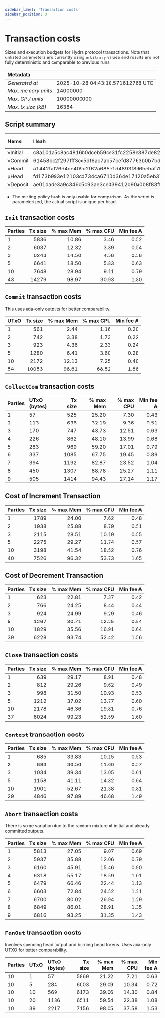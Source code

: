 ```yaml
--- 
sidebar_label: 'Transaction costs' 
sidebar_position: 3 
--- 
```


# Transaction costs 

Sizes and execution budgets for Hydra protocol transactions. Note that unlisted parameters are currently using `arbitrary` values and results are not fully deterministic and comparable to previous runs.

| Metadata | |
| :--- | :--- |
| _Generated at_ | 2025-10-28 04:43:10.571612768 UTC |
| _Max. memory units_ | 14000000 |
| _Max. CPU units_ | 10000000000 |
| _Max. tx size (kB)_ | 16384 |

## Script summary

| Name   | Hash | Size (Bytes) 
| :----- | :--- | -----------: 
| νInitial | c8a101a5c8ac4816b0dceb59ce31fc2258e387de828f02961d2f2045 | 2652 | 
| νCommit | 61458bc2f297fff3cc5df6ac7ab57cefd87763b0b7bd722146a1035c | 685 | 
| νHead | a1442faf26d4ec409e2f62a685c1d4893f8d6bcbaf7bcb59d6fa1340 | 14599 | 
| μHead | fd173b993e12103cd734ca6710d364e17120a5eb37a224c64ab2b188* | 5284 | 
| νDeposit | ae01dade3a9c346d5c93ae3ce339412b90a0b8f83f94ec6baa24e30c | 1102 | 

* The minting policy hash is only usable for comparison. As the script is parameterized, the actual script is unique per head.

## `Init` transaction costs

| Parties | Tx size | % max Mem | % max CPU | Min fee ₳ |
| :------ | ------: | --------: | --------: | --------: |
| 1| 5836 | 10.86 | 3.46 | 0.52 |
| 2| 6037 | 12.32 | 3.89 | 0.54 |
| 3| 6243 | 14.50 | 4.58 | 0.58 |
| 5| 6641 | 18.50 | 5.83 | 0.63 |
| 10| 7648 | 28.94 | 9.11 | 0.79 |
| 43| 14279 | 98.97 | 30.93 | 1.80 |


## `Commit` transaction costs
 This uses ada-only outputs for better comparability.

| UTxO | Tx size | % max Mem | % max CPU | Min fee ₳ |
| :--- | ------: | --------: | --------: | --------: |
| 1| 561 | 2.44 | 1.16 | 0.20 |
| 2| 742 | 3.38 | 1.73 | 0.22 |
| 3| 923 | 4.36 | 2.33 | 0.24 |
| 5| 1280 | 6.41 | 3.60 | 0.28 |
| 10| 2172 | 12.13 | 7.25 | 0.40 |
| 54| 10053 | 98.61 | 68.52 | 1.88 |


## `CollectCom` transaction costs

| Parties | UTxO (bytes) |Tx size | % max Mem | % max CPU | Min fee ₳ |
| :------ | :----------- |------: | --------: | --------: | --------: |
| 1 | 57 | 525 | 25.20 | 7.30 | 0.43 |
| 2 | 113 | 636 | 32.19 | 9.36 | 0.51 |
| 3 | 170 | 747 | 43.73 | 12.51 | 0.63 |
| 4 | 226 | 862 | 48.10 | 13.99 | 0.68 |
| 5 | 283 | 969 | 59.20 | 17.01 | 0.79 |
| 6 | 337 | 1085 | 67.75 | 19.45 | 0.89 |
| 7 | 394 | 1192 | 82.87 | 23.52 | 1.04 |
| 8 | 450 | 1307 | 88.78 | 25.27 | 1.11 |
| 9 | 505 | 1414 | 94.43 | 27.14 | 1.17 |


## Cost of Increment Transaction

| Parties | Tx size | % max Mem | % max CPU | Min fee ₳ |
| :------ | ------: | --------: | --------: | --------: |
| 1| 1789 | 24.00 | 7.62 | 0.48 |
| 2| 1938 | 25.88 | 8.79 | 0.51 |
| 3| 2115 | 28.51 | 10.19 | 0.55 |
| 5| 2275 | 29.27 | 11.74 | 0.57 |
| 10| 3198 | 41.54 | 18.52 | 0.76 |
| 40| 7526 | 96.32 | 53.73 | 1.65 |


## Cost of Decrement Transaction

| Parties | Tx size | % max Mem | % max CPU | Min fee ₳ |
| :------ | ------: | --------: | --------: | --------: |
| 1| 623 | 22.81 | 7.37 | 0.42 |
| 2| 766 | 24.25 | 8.44 | 0.44 |
| 3| 924 | 24.99 | 9.29 | 0.46 |
| 5| 1267 | 30.71 | 12.25 | 0.54 |
| 10| 1829 | 35.56 | 16.91 | 0.64 |
| 39| 6228 | 93.74 | 52.42 | 1.56 |


## `Close` transaction costs

| Parties | Tx size | % max Mem | % max CPU | Min fee ₳ |
| :------ | ------: | --------: | --------: | --------: |
| 1| 639 | 29.17 | 8.91 | 0.48 |
| 2| 812 | 29.26 | 9.62 | 0.49 |
| 3| 998 | 31.50 | 10.93 | 0.53 |
| 5| 1212 | 37.02 | 13.77 | 0.60 |
| 10| 2178 | 46.36 | 19.81 | 0.76 |
| 37| 6024 | 99.23 | 52.59 | 1.60 |


## `Contest` transaction costs

| Parties | Tx size | % max Mem | % max CPU | Min fee ₳ |
| :------ | ------: | --------: | --------: | --------: |
| 1| 685 | 33.83 | 10.15 | 0.53 |
| 2| 893 | 36.56 | 11.60 | 0.57 |
| 3| 1034 | 39.34 | 13.05 | 0.61 |
| 5| 1158 | 41.11 | 14.82 | 0.64 |
| 10| 1901 | 52.67 | 21.38 | 0.81 |
| 29| 4846 | 97.89 | 46.68 | 1.49 |


## `Abort` transaction costs
There is some variation due to the random mixture of initial and already committed outputs.

| Parties | Tx size | % max Mem | % max CPU | Min fee ₳ |
| :------ | ------: | --------: | --------: | --------: |
| 1| 5813 | 27.05 | 9.07 | 0.69 |
| 2| 5937 | 35.88 | 12.06 | 0.79 |
| 3| 6160 | 45.91 | 15.46 | 0.90 |
| 4| 6318 | 55.17 | 18.59 | 1.01 |
| 5| 6479 | 66.46 | 22.44 | 1.13 |
| 6| 6603 | 72.84 | 24.52 | 1.21 |
| 7| 6700 | 80.02 | 26.94 | 1.29 |
| 8| 6849 | 86.01 | 28.91 | 1.35 |
| 9| 6816 | 93.25 | 31.35 | 1.43 |


## `FanOut` transaction costs
Involves spending head output and burning head tokens. Uses ada-only UTXO for better comparability.

| Parties | UTxO  | UTxO (bytes) | Tx size | % max Mem | % max CPU | Min fee ₳ |
| :------ | :---- | :----------- | ------: | --------: | --------: | --------: |
| 10 | 1 | 57 | 5869 | 21.22 | 7.21 | 0.63 |
| 10 | 5 | 284 | 6003 | 29.09 | 10.34 | 0.72 |
| 10 | 10 | 569 | 6173 | 39.06 | 14.30 | 0.84 |
| 10 | 20 | 1136 | 6511 | 59.54 | 22.38 | 1.08 |
| 10 | 39 | 2217 | 7156 | 98.05 | 37.58 | 1.53 |

